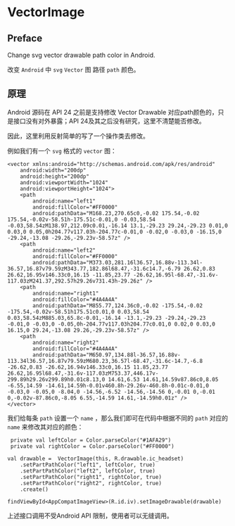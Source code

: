 # VectorImage

## Preface

Change svg vector drawable path color in Android.

改变 `Android` 中 `svg` `Vector` 图 路径 `path` 颜色。

## 原理
Android 源码在 API 24 之前是支持修改 Vector Drawable 对应path颜色的，只是接口没有对外暴露；API 24及其之后没有研究，这里不清楚能否修改。

因此，这里利用反射简单的写了一个操作类去修改。

例如我们有一个 `svg` 格式的 `vector` 图：

```
<vector xmlns:android="http://schemas.android.com/apk/res/android"
    android:width="200dp"
    android:height="200dp"
    android:viewportWidth="1024"
    android:viewportHeight="1024">
    <path
        android:name="left1"
        android:fillColor="#FF0000"
        android:pathData="M168.23,270.65c0,-0.02 175.54,-0.02 175.54,-0.02v-58.51h-175.51c-0.01,0 -0.03,58.54 -0.03,58.54zM138.97,212.09c0.01,-16.14 13.1,-29.23 29.24,-29.23 0.01,0 0.03,0 0.05,0h204.77v117.03h-204.77c-0.01,0 -0.02,0 -0.03,0 -16.15,0 -29.24,-13.08 -29.26,-29.23v-58.57z" />
    <path
        android:name="left2"
        android:fillColor="#FF0000"
        android:pathData="M373.03,281.16l36.57,16.88v-113.34l-36.57,16.87v79.59zM343.77,182.86l68.47,-31.6c14.7,-6.79 26.62,0.83 26.62,16.95v146.33c0,16.15 -11.85,23.77 -26.62,16.95l-68.47,-31.6v-117.03zM241.37,292.57h29.26v731.43h-29.26z" />
    <path
        android:name="right1"
        android:fillColor="#4A4A4A"
        android:pathData="M855.77,124.36c0,-0.02 -175.54,-0.02 -175.54,-0.02v-58.51h175.51c0.01,0 0.03,58.54 0.03,58.54zM885.03,65.8c-0.01,-16.14 -13.1,-29.23 -29.24,-29.23 -0.01,0 -0.03,0 -0.05,0h-204.77v117.03h204.77c0.01,0 0.02,0 0.03,0 16.15,0 29.24,-13.08 29.26,-29.23v-58.57z" />
    <path
        android:name="right2"
        android:fillColor="#4A4A4A"
        android:pathData="M650.97,134.88l-36.57,16.88v-113.34l36.57,16.87v79.59zM680.23,36.57l-68.47,-31.6c-14.7,-6.8 -26.62,0.83 -26.62,16.94v146.33c0,16.15 11.85,23.77 26.62,16.95l68.47,-31.6v-117.03zM753.37,446.17v-299.89h29.26v299.89h0.01c8.13,0 14.61,6.53 14.61,14.59v87.86c0,8.05 -6.55,14.59 -14.61,14.59h-0.01v460.8h-29.26v-460.8h-0.01c-0.01,0 -0.03,0 -0.05,0 -8.04,0 -14.56,-6.52 -14.56,-14.56 0,-0.01 0,-0.01 0,-0.02v-87.86c0,-8.05 6.55,-14.59 14.61,-14.59h0.01z" />
</vector>
```

我们给每条 `path` 设置一个 `name` ，那么我们即可在代码中根据不同的 `path` 对应的 `name` 来修改其对应的颜色：

```
 private val leftColor = Color.parseColor("#1AFA29")
 private val rightColor = Color.parseColor("#FF0000")
    
val drawable =  VectorImage(this, R.drawable.ic_headset)
    .setPartPathColor("left1", leftColor, true)
    .setPartPathColor("left2", leftColor, true)
    .setPartPathColor("right1", rightColor, true)
    .setPartPathColor("right2", rightColor, true)
    .create()

findViewById<AppCompatImageView>(R.id.iv).setImageDrawable(drawable)
```    
上述接口调用不受Android API 限制，使用者可以无缝调用。

